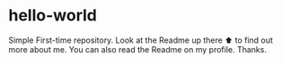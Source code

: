 # hello-world
Simple First-time repository.
Look at the Readme up there ⬆ to find out more about me. You can also read the Readme on my profile. Thanks.
